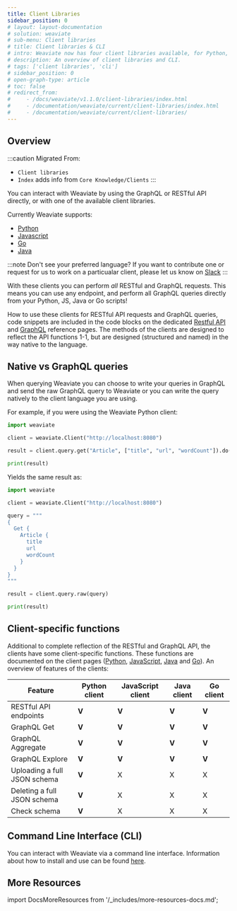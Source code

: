 ```yaml
---
title: Client Libraries
sidebar_position: 0
# layout: layout-documentation
# solution: weaviate
# sub-menu: Client libraries
# title: Client libraries & CLI
# intro: Weaviate now has four client libraries available, for Python, JavaScript, Java and Go. Additionally, you can interact with Weaviate via a command line interface (CLI).
# description: An overview of client libraries and CLI.
# tags: ['client libraries', 'cli']
# sidebar_position: 0
# open-graph-type: article
# toc: false
# redirect_from:
#     - /docs/weaviate/v1.1.0/client-libraries/index.html
#     - /documentation/weaviate/current/client-libraries/index.html
#     - /documentation/weaviate/current/client-libraries/
---
```


## Overview
:::caution Migrated From:
- `Client libraries`
- `Index` adds info from `Core Knowledge/Clients`
:::

You can interact with Weaviate by using the GraphQL or RESTful API directly, or with one of the available client libraries.

Currently Weaviate supports:

- [Python](/docs/weaviate/client-libraries/python.md)
- [Javascript](/docs/weaviate/client-libraries/javascript.md)
- [Go](/docs/weaviate/client-libraries/go.md)
- [Java](/docs/weaviate/client-libraries/java.md)

:::note Don't see your preferred language?
If you want to contribute one or request for us to work on a particualar client, please let us know on [Slack](https://join.slack.com/t/weaviate/shared_invite/zt-goaoifjr-o8FuVz9b1HLzhlUfyfddhw)
:::

With these clients you can perform *all* RESTful and GraphQL requests. This means you can use any endpoint, and perform all GraphQL queries directly from your Python, JS, Java or Go scripts!

How to use these clients for RESTful API requests and GraphQL queries, code snippets are included in the code blocks on the dedicated [Restful API](../references/rest/index.md) and [GraphQL](../references/graphql/index.md) reference pages. The methods of the clients are designed to reflect the API functions 1-1, but are designed (structured and named) in the way native to the language.

## Native vs GraphQL queries

When querying Weaviate you can choose to write your queries in GraphQL and send the raw GraphQL query to Weaviate or you can write the query natively to the client language you are using.

For example, if you were using the Weaviate Python client:

```python
import weaviate

client = weaviate.Client("http://localhost:8080")

result = client.query.get("Article", ["title", "url", "wordCount"]).do()

print(result)
```

Yields the same result as:

```python
import weaviate

client = weaviate.Client("http://localhost:8080")

query = """
{
  Get {
    Article {
      title
      url
      wordCount
    }
  }
}
"""

result = client.query.raw(query)

print(result)
```

## Client-specific functions

Additional to complete reflection of the RESTful and GraphQL API, the clients have some client-specific functions. These functions are documented on the client pages ([Python](./python.md), [JavaScript](./javascript.md), [Java](./java.md) and [Go](./go.md)). An overview of features of the clients: 

| Feature  | Python client | JavaScript client | Java client | Go client | 
| --- | --- | --- | --- | --- |
| RESTful API endpoints | **V** | **V** | **V** | **V** |
| GraphQL Get | **V** | **V** | **V** | **V** |
| GraphQL Aggregate | **V** | **V** | **V** | **V** |
| GraphQL Explore | **V** | **V** | **V** | **V** |
| Uploading a full JSON schema | **V** | X | X | X |
| Deleting a full JSON schema | **V** | X | X | X |
| Check schema | **V** | X | X | X |

## Command Line Interface (CLI)
You can interact with Weaviate via a command line interface. Information about how to install and use can be found [here](./cli.md).

## More Resources

import DocsMoreResources from '/_includes/more-resources-docs.md';

<DocsMoreResources />
